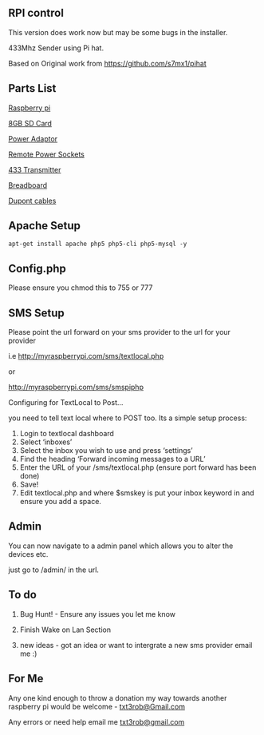 RPI control
------------

This version does work now but may be some bugs in the installer. 


433Mhz Sender using Pi hat.

Based on Original work from https://github.com/s7mx1/pihat


Parts List
----------



[Raspberry pi](http://www.amazon.co.uk/gp/product/B008PT4GGC/ref=as_li_ss_tl?ie=UTF8&camp=1634&creative=19450&creativeASIN=B008PT4GGC&linkCode=as2&tag=raspihel-21)

[8GB SD Card](http://www.amazon.co.uk/gp/product/B000VUVA62/ref=as_li_ss_tl?ie=UTF8&camp=1634&creative=19450&creativeASIN=B000VUVA62&linkCode=as2&tag=raspihel-21)

[Power Adaptor](http://www.amazon.co.uk/gp/product/B00AUKR4EU/ref=as_li_ss_tl?ie=UTF8&camp=1634&creative=19450&creativeASIN=B00AUKR4EU&linkCode=as2&tag=raspihel-21)

[Remote Power Sockets](http://www.amazon.co.uk/gp/product/B003XOXAVG/ref=as_li_ss_tl?ie=UTF8&camp=1634&creative=19450&creativeASIN=B003XOXAVG&linkCode=as2&tag=raspihel-21)

[433 Transmitter](http://www.amazon.co.uk/gp/product/B00EQ1U5XQ/ref=as_li_ss_tl?ie=UTF8&camp=1634&creative=19450&creativeASIN=B00EQ1U5XQ&linkCode=as2&tag=raspihel-21)

[Breadboard](http://www.amazon.co.uk/gp/product/B00520JLWG/ref=as_li_ss_tl?ie=UTF8&camp=1634&creative=19450&creativeASIN=B00520JLWG&linkCode=as2&tag=raspihel-21)

[Dupont cables](http://www.amazon.co.uk/gp/product/B00ATMHU52/ref=as_li_ss_tl?ie=UTF8&camp=1634&creative=19450&creativeASIN=B00ATMHU52&linkCode=as2&tag=raspihel-21)





Apache Setup
------------
```
apt-get install apache php5 php5-cli php5-mysql -y
```

Config.php
----------
Please ensure you chmod this to 755 or 777


SMS Setup
------------

Please point the url forward on your sms provider to the url for your provider

i.e http://myraspberrypi.com/sms/textlocal.php

or 

http://myraspberrypi.com/sms/smspiphp


Configuring for TextLocal to Post…


you need to tell text local where to POST too. Its a simple setup process:

1. Login to textlocal dashboard
2. Select ‘inboxes’
3. Select the inbox you wish to use and press ‘settings’
4. Find the heading ‘Forward incoming messages to a URL’
5. Enter the URL of your /sms/textlocal.php (ensure port forward has been done)
6. Save!
7. Edit textlocal.php and where $smskey is put your inbox keyword in and ensure you add a space.


Admin
-----

You can now navigate to a admin panel which allows you to alter the devices etc.

just go to /admin/ in the url.


To do
---------------
1) Bug Hunt! - Ensure any issues you let me know

2) Finish Wake on Lan Section

3) new ideas - got an idea or want to intergrate a new sms provider email me :)

For Me
--------------
Any one kind enough to throw a donation my way towards another  raspberry pi  would be welcome - txt3rob@Gmail.com

Any errors or need help email me txt3rob@gmail.com

